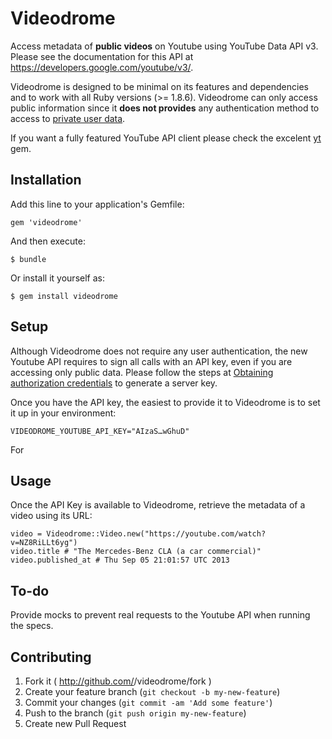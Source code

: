 # Videodrome

Access metadata of **public videos** on Youtube using YouTube Data API v3. Please see the documentation for this API at https://developers.google.com/youtube/v3/.

Videodrome is designed to be minimal on its features and dependencies and to work with all Ruby versions (>= 1.8.6). Videodrome can only access public information since it **does not provides** any authentication method to access to [private user data](https://developers.google.com/youtube/v3/guides/authentication). 

If you want a fully featured YouTube API client please check the excelent [yt](https://github.com/Fullscreen/yt) gem.

## Installation

Add this line to your application's Gemfile:

    gem 'videodrome'

And then execute:

    $ bundle

Or install it yourself as:

    $ gem install videodrome

## Setup

Although Videodrome does not require any user authentication, the new Youtube API requires to sign all calls with an API key, even if you are accessing only public data. Please follow the steps at [Obtaining authorization credentials](https://developers.google.com/youtube/registering_an_application) to generate a server key. 

Once you have the API key, the easiest to provide it to Videodrome is to set it up in your environment:

```
VIDEODROME_YOUTUBE_API_KEY="AIzaS…wGhuD"
```

For 

## Usage

Once the API Key is available to Videodrome, retrieve the metadata of a video using its URL:

```
video = Videodrome::Video.new("https://youtube.com/watch?v=NZ8RiLLt6yg")
video.title # "The Mercedes-Benz CLA (a car commercial)"
video.published_at # Thu Sep 05 21:01:57 UTC 2013
```

## To-do

Provide mocks to prevent real requests to the Youtube API when running the specs.

## Contributing

1. Fork it ( http://github.com/<my-github-username>/videodrome/fork )
2. Create your feature branch (`git checkout -b my-new-feature`)
3. Commit your changes (`git commit -am 'Add some feature'`)
4. Push to the branch (`git push origin my-new-feature`)
5. Create new Pull Request
